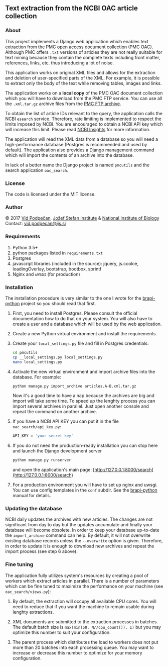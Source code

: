 ## Text extraction from the NCBI OAC article collection

### About
This project implements a Django web application which enables text extraction from the PMC open access document collection (PMC OAC). Although PMC offers `.txt` versions of articles they are not really suitable for text mining because they contain the complete texts including front matter, references, links, etc. thus introducing a lot of noise.

This application works on original XML files and allows for the extraction and deletion of user-specified parts of the XML. For example, it is possible to extract only the body of the text while removing tables, images and links.

The application works on a **local copy** of the PMC OAC document collection which you will have to download from the PMC FTP service. You can use all the `.xml.tar.gz` archive files from the [PMC FTP archive](ftp://ftp.ncbi.nlm.nih.gov/pub/pmc/).

To obtain the list of article IDs relevant to the query, the application calls the NCBI `esearch` service. Therefore, rate limiting is implemented to respect the limits imposed by NCBI. You are encouraged to obtain a NCBI API key which will increase this limit. Please read [NCBI Insights](https://ncbiinsights.ncbi.nlm.nih.gov/2017/11/02/new-api-keys-for-the-e-utilities/) for more information.

The application will read the XML data from a database so you will need a high-performance database (Postgres is recommended and used by default). The application also provides a Django management command which will import the contents of an archive into the database.

In lack of a better name the Django project is named `pmcutils` and the search application `oac_search`.


### License

The code is licensed under the MIT license.


### Author

&copy; 2017 [Vid Podpečan](http://kt.ijs.si/vid_podpecan/), [Jožef Stefan Institute](http://kt.ijs.si/) & [National Institute of Biology](http://www.nib.si/eng/index.php/departments/department-of-biotechnology-and-systems-biology)   
Contact: vid.podpecan@ijs.si


### Requirements
1.  Python 3.5+
2.  python packages listed in `requirements.txt`  
3.  Postgres
4.  javascript libraries (included in the source): jquery, js.cookie, loadingOverlay, bootstrap, bootbox, sprintf
5.  Nginx and `uWSGI` (for production)


### Installation

The installation procedure is very similar to the one I wrote for the [brapi-python](https://github.com/vpodpecan/brapi-python) project so you should read that first.


1.  First, you need to install Postgres. Please consult the official documentation how to do that on your system. You will also have to create a user and a database which will be used by the web application.

2.  Create a new Python virtual environment and install the requirements.

3.  Create your `local_settings.py` file and fill in Postgres credentials:
    ```sh
    cd pmcutils
    cp __local_settings.py local_settings.py
    nano local_settings.py
    ```

4.  Activate the new virtual environment and import archive files into the database. For example:
    ```sh
    python manage.py import_archive articles.A-B.xml.tar.gz
    ```
    Now it's a good time to have a nap because the archives are big and import will take some time. To speed up the lenghty process you can import several archives in parallel. Just open another console and repeat the command on another archive.

5.  If you have a NCBI API KEY you can put it in the file `oac_search/api_key.py`:
    ```python
    API_KEY = 'your secret key'
    ```

6.  If you do not need the production-ready installation you can stop here and launch the Django development server
    ```sh
    python manage.py runserver
    ```
    and open the application's main page: [http://127.0.0.1:8000/search](http://127.0.0.1:8000/search)

7.  For a production environment you will have to set up nginx and uwsgi. You can use config templates in the `conf` subdir. See the [brapi-python](https://github.com/vpodpecan/brapi-python) manual for details.


### Updating the database

NCBI daily updates the archives with new articles. The changes are not significant from day to day but the updates accumulate and finally your database will become obsolete. In order to keep your database up-to-date the `import_archive` command can help. By default, it will not overwrite existing database records unless the `--overwrite` option is given. Therefore, in order to update it is enough to download new archives and repeat the import process (see step 6 above).


### Fine tuning

The application fully utilizes system's resources by creating a pool of workers which extract articles in parallel. There is a number of parameters which can be fine tuned to maximize the performance on your machine (see `oac_search/views.py`):

1.  By default, the extraction will occupy all available CPU cores. You will need to reduce that if you want the machine to remain usable during lenghty extractions.

2.  XML documents are submitted to the extraction processes in batches. The default batch size is `max(min(50, N//cpu_count()), 1)` but you may optimize this number to suit your configuration.

3.  The parent process which distributes the load to workers does not put more than 20 batches into each processing queue. You may want to increase or decrease this number to optimize for your memory configuration.
